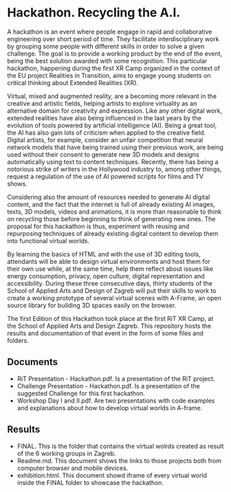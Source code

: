 # Hackathon. Recycling the A.I.

A hackathon is an event where people engage in rapid and collaborative engineering over short period of time. They facilitate interdisciplinary work by grouping some people with different skills in order to solve a given challenge. The goal is to provide a working product by the end of the event, being the best solution awarded with some recognition. This particular hackathon, happening during the first XR Camp organized in the context of the EU project Realities in Transition, aims to engage young students on critical thinking about Extended Realities (XR).

Virtual, mixed and augmented reality, are a becoming more relevant in the creative and artistic fields, helping artists to explore virtuality as an alternative domain for creativity and expression. Like any other digital work, extended realities have also being influenced in the last years by the evolution of tools powered by artificial intelligence (AI). Being a great tool, the AI has also gain lots of criticism when applied to the creative field. Digital artists, for example, consider an unfair competition that neural network models that have being trained using their previous work, are being used without their consent to generate new 3D models and designs automatically using text to content techniques. Recently, there has being a notorious strike of writers in the Hollywood industry to, among other things, request a regulation of the use of AI powered scripts for films and TV shows.

Considering also the amount of resources needed to generate AI digital content, and the fact that the internet is full of already existing AI images, texts, 3D models, videos and animations, it is more than reasonable to think on recycling those before beginning to think of generating new ones. The proposal for this hackathon is thus, experiment with reusing and repurposing techniques of already existing digital content to develop them into functional virtual worlds.

By learning the basics of HTML and with the use of 3D editing tools, attendants will be able to design virtual environments and host them for their own use while, at the same time, help them reflect about issues like energy consumption, privacy, open culture, digital representation and accessibility. During these three consecutive days, thirty students of the School of Applied Arts and Design of Zagreb will put their skills to work to create a working prototype of several virtual scenes with A-Frame, an open source library for building 3D spaces easily on the browser.

The first Edition of this Hackathon took place at the first RiT XR Camp, at the School of Applied Arts and Design Zagreb. This repository hosts the results and documentation of that event in the form of some files and folders. 

## Documents
* RiT Presentation - Hackathon.pdf. Is a presentation of the RiT project.
* Challenge Presentation - Hackathon.pdf. Is a presentation of the suggested Challenge for this first hackathon.
* Workshop Day I and II.pdf. Are two presentations with code examples and explanations about how to develop virtual worlds in A-frame.

## Results
* FINAL. This is the folder that contains the virtual wolrds created as result of the 6 working groups in Zagreb.
* Readme.md. This document shows the links to those projects both from computer browser and mobile devices.
* exhibition.html. This document showd iframe of every virtual world inside the FINAL folder to showcase the hackathon.
